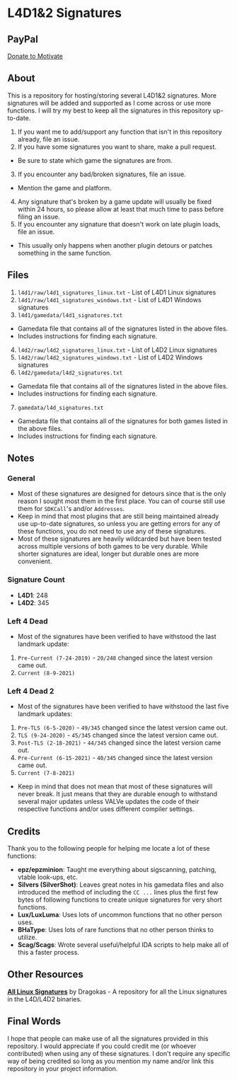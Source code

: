 # L4D1&2 Signatures

## PayPal
[Donate to Motivate](https://paypal.me/Psyk0tikism?locale.x=en_US)

## About
This is a repository for hosting/storing several L4D1&2 signatures. More signatures will be added and supported as I come across or use more functions. I will try my best to keep all the signatures in this repository up-to-date.
1. If you want me to add/support any function that isn't in this repository already, file an issue.
2. If you have some signatures you want to share, make a pull request.
- Be sure to state which game the signatures are from.
3. If you encounter any bad/broken signatures, file an issue.
- Mention the game and platform.
4. Any signature that's broken by a game update will usually be fixed within 24 hours, so please allow at least that much time to pass before filing an issue.
5. If you encounter any signature that doesn't work on late plugin loads, file an issue.
- This usually only happens when another plugin detours or patches something in the same function.

## Files
1. `l4d1/raw/l4d1_signatures_linux.txt` - List of L4D1 Linux signatures
2. `l4d1/raw/l4d1_signatures_windows.txt` - List of L4D1 Windows signatures
3. `l4d1/gamedata/l4d1_signatures.txt`
- Gamedata file that contains all of the signatures listed in the above files.
- Includes instructions for finding each signature.
4. `l4d2/raw/l4d2_signatures_linux.txt` - List of L4D2 Linux signatures
5. `l4d2/raw/l4d2_signatures_windows.txt` - List of L4D2 Windows signatures
6. `l4d2/gamedata/l4d2_signatures.txt`
- Gamedata file that contains all of the signatures listed in the above files.
- Includes instructions for finding each signature.
7. `gamedata/l4d_signatures.txt`
- Gamedata file that contains all of the signatures for both games listed in the above files.
- Includes instructions for finding each signature.

## Notes

### General
- Most of these signatures are designed for detours since that is the only reason I sought most them in the first place. You can of course still use them for `SDKCall`'s and/or `Addresses`.
- Keep in mind that most plugins that are still being maintained already use up-to-date signatures, so unless you are getting errors for any of these functions, you do not need to use any of these signatures.
- Most of these signatures are heavily wildcarded but have been tested across multiple versions of both games to be very durable. While shorter signatures are ideal, longer but durable ones are more convenient.

### Signature Count
- **L4D1**: 248
- **L4D2**: 345

### Left 4 Dead
- Most of the signatures have been verified to have withstood the last landmark update:
1. `Pre-Current (7-24-2019)` - `20/248` changed since the latest version came out.
2. `Current (8-9-2021)`

### Left 4 Dead 2
- Most of the signatures have been verified to have withstood the last five landmark updates:
1. `Pre-TLS (6-5-2020)` - `49/345` changed since the latest version came out.
2. `TLS (9-24-2020)` - `45/345` changed since the latest version came out.
3. `Post-TLS (2-18-2021)` - `44/345` changed since the latest version came out.
4. `Pre-Current (6-15-2021)` - `40/345` changed since the latest version came out.
5. `Current (7-8-2021)`
- Keep in mind that does not mean that most of these signatures will never break. It just means that they are durable enough to withstand several major updates unless VALVe updates the code of their respective functions and/or uses different compiler settings.

## Credits
Thank you to the following people for helping me locate a lot of these functions:
- **epz/epzminion**: Taught me everything about sigscanning, patching, vtable look-ups, etc.
- **Silvers (SilverShot)**: Leaves great notes in his gamedata files and also introduced the method of including the `CC ...` lines plus the first few bytes of following functions to create unique signatures for very short functions.
- **Lux/LuxLuma**: Uses lots of uncommon functions that no other person uses.
- **BHaType**: Uses lots of rare functions that no other person thinks to utilize.
- **Scag/Scags**: Wrote several useful/helpful IDA scripts to help make all of this a faster process.

## Other Resources
**[All Linux Signatures](https://github.com/dragokas/SM-Signatures)** by Dragokas - A repository for all the Linux signatures in the L4D/L4D2 binaries.

## Final Words
I hope that people can make use of all the signatures provided in this repository. I would appreciate if you could credit me (or whoever contributed) when using any of these signatures. I don't require any specific way of being credited so long as you mention my name and/or link this repository in your project information.
